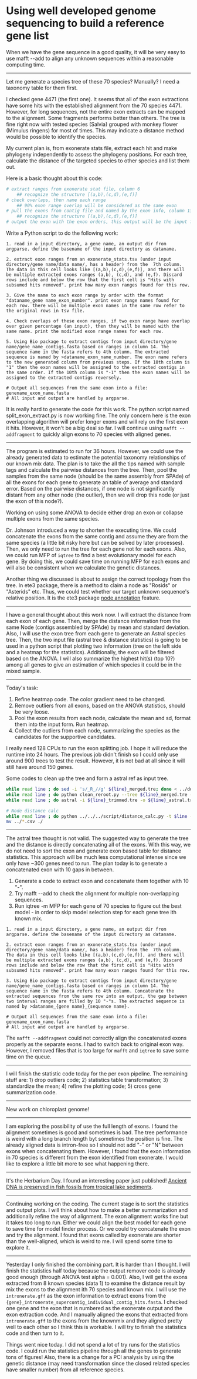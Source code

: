# Using well developed genome sequencing to build a reference gene list
When we have the gene sequence in a good quality, it will be very easy to use mafft --add to align any unknown sequences within a reasonable computing time.

---

Let me generate a species tree of these 70 species? Manually? I need a taxonomy table for them first. 

I checked gene 4471 (the first one). It seems that all of the exon extractions have some hits with the established alignment from the 70 species 4471. However, for long sequences, not the entire exon extracts can be mapped to the alignment. Some fragments performs better than others. The tree is fine right now with tested species (Salvia) grouped with monkey flower (Mimulus ringens) for most of times. This may indicate a distance method would be possible to identify the species.

My current plan is, from exonerate stats file, extract each hit and make phylogeny independently to assess the phylogeny positions. For each tree, calculate the distance of the targeted species to other species and list them out.

Here is a basic thought about this code:
```python
# extract ranges from exonerate stat file, column 6
    ## recognize the structure [(a,b),(c,d),(e,f)]
# check overlaps, then name each range
    ## 90% exon range overlap will be considered as the same exon
# pull the exons from contig file and named by the exon info, column 13
    ## recognize the structure [(a,b),(c,d),(e,f)]
# output the exon with the exon orders, this output will be the input file for mafft --add
```

Write a Python script to do the following work:
```
1. read in a input directory, a gene name, an output dir from argparse. define the basename of the input directory as dataname.

2. extract exon ranges from an exonerate_stats.tsv (under input directory/gene name/data name/, has a header) from the  7th column. The data in this cell looks like [(a,b),(c,d),(e,f)], and there will be multiple extracted exons ranges (a,b), (c,d), and (e,f). Discard rows include and below the row that the first cell is "Hits with subsumed hits removed". print how many exon ranges found for this row.

3. Give the name to each exon range by order with the format "dataname_gene name_exon_number". print exon range names found for each row. there will be multiple exon names in the same row refer to the original rows in tsv file.

4. Check overlaps of these exon ranges, if two exon range have overlap over given percentage (an input), then they will be named with the same name. print the modified exon range names for each row.

5. Using Bio package to extract contigs from input directory/gene name/gene_name_contigs.fasta based on ranges in column 14. The sequence name in the fasta refers to 4th column. The extracted sequence is named by >dataname_exon_name_number. The exon name refers to the new generated column from previous steps. If the 10th column is "1" then the exon names will be assigned to the extracted contigs in the same order. If the 10th column is "-1" then the exon names will be assigned to the extracted contigs reversely.

# Output all sequences from the same exon into a file: genename_exon_name.fasta
# All input and output are handled by argparse.
```

It is really hard to generate the code for this work. The python script named split_exon_extract.py is now working fine. The only concern here is the exon overlapping algorithm will prefer longer exons and will rely on the first exon it hits. However, it won't be a big deal so far. I will continue using `mafft --addfragment` to quickly align exons to 70 species with aligned genes.

---

The program is estimated to run for 36 hours. However, we could use the already generated data to estimate the potential taxonomy relationships of our known mix data. The plan is to take the all the tips named with sample tags and calculate the pairwise distances from the tree. Then, pool the samples from the same node (should be the same assembly from SPAde) of all the exons for each gene to generate an table of average and standard error. Based on the pairwise distances, if one node is not significantly distant from any other node (the outlier), then we will drop this node (or just the exon of this node?).

Working on using some ANOVA to decide either drop an exon or collapse multiple exons from the same species.

Dr. Johnson introduced a way to shorten the executing time. We could concatenate the exons from the same contig and assume they are from the same species (a little bit risky here but can be solved by later processes). Then, we only need to run the tree for each gene not for each exons. Also, we could run MFP of `iqtree` to find a best evolutionary model for each gene. By doing this, we could save time on running MFP for each exons and will also be consistent when we calculate the genetic distances.

Another thing we discussed is about to assign the correct topology from the tree. In ete3 package, there is a method to claim a node as "Rosids" or "Asterids" etc. Thus, we could test whether our target unknown sequence's relative position. It is the ete3 package [node annotation](http://etetoolkit.org/docs/latest/tutorial/tutorial_trees.html#node-annotation) feature.

---

I have a general thought about this work now. I will extract the distance from each exon of each gene. Then, merge the distance information from the same Node (contigs assembled by SPAde) by mean and standard deviation. Also, I will use the exon tree from each gene to generate an Astral species tree. Then, the two input file (astral tree & distance statistics) is going to be used in a python script that plotting two information (tree on the left side and a heatmap for the statistics). Additionally, the exon will be filtered based on the ANOVA. I will also summarize the highest hit(s) (top 10?) among all genes to give an estimation of which species it could be in the mixed sample.

---

Today's task:
1. Refine heatmap code. The color gradient need to be changed. 
2. Remove outliers from all exons, based on the ANOVA statistics, should be very loose.
3. Pool the exon results from each node, calculate the mean and sd, format them into the input form. Run heatmap.
4. Collect the outliers from each node, summarizing the species as the candidates for the supportive candidates.

I really need 128 CPUs to run the exon splitting job. I hope it will reduce the runtime into 24 hours. The previous job didn't finish so I could only use around 900 trees to test the result. However, it is not bad at all since it will still have around 150 genes.

Some codes to clean up the tree and form a astral ref as input tree.
```bash
while read line ; do sed -i 's/_R_//g' ${line}_merged.tre; done < ../done_list.txt
while read line ; do python clean_reroot.py --tree ${line}_merged.tre --start_str knownmix --output ${line}_trimmed.tre ; done < ../done_list.txt
while read line ; do astral -i ${line}_trimmed.tre -o ${line}_astral.tre ; done < ../done_list.txt

# Node distance calc
while read line ; do python ../../../script/distance_calc.py -t $line -n NODE -o $line.csv ; done < tree_list.txt
mv ../*.csv ./
```

---

The astral tree thought is not valid. The suggested way to generate the tree and the distance is directly concatenating all of the exons. With this way, we do not need to sort the exon and generate exon based table for distance statistics. This approach will be much less computational intense since we only have ~300 genes need to run. The plan today is to generate a concatenated exon with 10 gaps in between. 

1. Generate a code to extract exon and concatenate them together with 10 "-".
2. Try mafft --add to check the alignment for multiple non-overlapping sequences.
3. Run iqtree -m MFP for each gene of 70 species to figure out the best model - in order to skip model selection step for each gene tree ith known mix.

```
1. read in a input directory, a gene name, an output dir from argparse. define the basename of the input directory as dataname.

2. extract exon ranges from an exonerate_stats.tsv (under input directory/gene name/data name/, has a header) from the  7th column. The data in this cell looks like [(a,b),(c,d),(e,f)], and there will be multiple extracted exons ranges (a,b), (c,d), and (e,f). Discard rows include and below the row that the first cell is "Hits with subsumed hits removed". print how many exon ranges found for this row.

3. Using Bio package to extract contigs from input directory/gene name/gene_name_contigs.fasta based on ranges in column 14. The sequence name in the fasta refers to 4th column. Concatenate the extracted sequences from the same row into an output, the gap between two interval ranges are filled by 10 "-"s. The extracted sequence is named by >dataname_{gene name}_{sequence name}. 

# Output all sequences from the same exon into a file: genename_exon_name.fasta
# All input and output are handled by argparse.
```

The `mafft --addfragment` could not correctly align the concatenated exons properly as the separate exons. I had to switch back to original exon way. However, I removed files that is too large for `mafft` and `iqtree` to save some time on the queue.

---

I will finish the statistic code today for the per exon pipeline. The remaining stuff are: 1) drop outliers code; 2) statistics table transformation; 3) standardize the mean; 4) refine the plotting code; 5) cross gene summarization code.

---

New work on chloroplast genome!

---

I am exploring the possibility of use the full length of exons. I found the alignment sometimes is good and sometimes is bad. The tree performance is weird with a long branch length byt sometimes the position is fine. The already aligned data is intron-free so I should not add "-" or "N" between exons when concatenating them. However, I found that the exon information in 70 species is different from the exon identified from exonerate. I would like to explore a little bit more to see what happening there.

---

It's the Herbarium Day. I found an interesting paper just published! [Ancient DNA is preserved in fish fossils from tropical lake sediments](https://doi.org/10.1111/mec.17159).

---

Continuing working on the coding. The current stage is to sort the statistics and output plots. I will think about how to make a better summarization and additionally refine the way of alignment. The exon alignment works fine but it takes too long to run. Either we could align the best model for each gene to save time for model finder process. Or we could try concatenate the exon and try the alignment. I found that exons called by exonerate are shorter than the well-aligned, which is weird to me. I will spend some time to explore it.

---

Yesterday I only finished the combining part. It is harder than I thought. I will finish the statistics half today because the output remover code is already good enough (through ANOVA test alpha = 0.001). Also, I will get the exons extracted from 8 known species (data 1) to examine the distance result by mix the exons to the alignment ith 70 species and known mix. I will use the `intronerate.gff` as the exon information to extract exons from the `{gene}_intronerate_supercontig_individual_contig_hits.fasta`. I checked one gene and the exon that is numbered as the exonerate output and the exon extraction code. And I manually aligned the exons that extracted from `intronerate.gff` to the exons from the knownmix and they aligned pretty well to each other so I think this is workable. I will try to finish the statistics code and then turn to it.

Things went nice today. I did not spend a lot of try runs for the statistics code. I could run the statistics pipeline through all the genes to generate tons of figures! Also, there is a change for a PCI analysis by using the genetic distance (may need transformation since the closed related species have smaller number) from all reference species. 